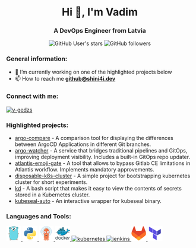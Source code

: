 <h1 align="center">Hi 👋, I'm Vadim</h1>
<h3 align="center">A DevOps Engineer from Latvia</h3>

<p align="center">
<img alt="GitHub User's stars" src="https://img.shields.io/github/stars/shini4i?style=flat-square">
<img alt="GitHub followers" src="https://img.shields.io/github/followers/shini4i?style=flat-square">
</p>

<h3 align="left">General information:</h3>

- 🔭 I’m currently working on one of the highlighted projects below
- 📫 How to reach me **github@shini4i.dev**

<h3 align="left">Connect with me:</h3>
<p align="left">
<a href="https://linkedin.com/in/v-gedzs" target="blank"><img align="center" src="https://raw.githubusercontent.com/rahuldkjain/github-profile-readme-generator/master/src/images/icons/Social/linked-in-alt.svg" alt="v-gedzs" height="30" width="40" /></a>
</p>

<h3 align="left">Highlighted projects:</h3>
<p align="left">

- [argo-compare](https://github.com/shini4i/argo-compare) - A comparison tool for displaying the differences between ArgoCD Applications in different Git branches.
- [argo-watcher](https://github.com/shini4i/argo-watcher) - A service that bridges traditional pipelines and GitOps, improving deployment visibility. Includes a built-in GitOps repo updater.
- [atlantis-emoji-gate](https://github.com/shini4i/atlantis-emoji-gate) - A tool that allows to bypass Gitlab CE limitations in Atlantis workflow. Implements mandatory approvements.
- [disposable-k8s-cluster](https://github.com/shini4i/disposable-k8s-cluster) - A simple project for bootstrapping kubernetes cluster for short experiments.
- [kd](https://github.com/shini4i/kd) - A bash script that makes it easy to view the contents of secrets stored in a Kubernetes cluster.
- [kubeseal-auto](https://github.com/shini4i/kubeseal-auto) - An interactive wrapper for kubeseal binary.
</p>

<h3 align="left">Languages and Tools:</h3>
<p align="left"> 
<a href="https://golang.org" target="_blank" rel="noreferrer"> 
<img src="https://raw.githubusercontent.com/devicons/devicon/master/icons/go/go-original.svg" alt="go" width="40" height="40"/> </a> 
<a href="https://www.python.org" target="_blank" rel="noreferrer"> 
<img src="https://raw.githubusercontent.com/devicons/devicon/master/icons/python/python-original.svg" alt="python" width="40" height="40"/> </a> 

<a href="https://argo-cd.readthedocs.io" target="_blank" rel="noreferrer"> 
<img src="https://raw.githubusercontent.com/devicons/devicon/master/icons/argocd/argocd-original.svg" alt="argocd" width="40" height="40"/> </a> 
<a href="https://www.docker.com/" target="_blank" rel="noreferrer"> 
<img src="https://raw.githubusercontent.com/devicons/devicon/master/icons/docker/docker-original-wordmark.svg" alt="docker" width="40" height="40"/>  
<a href="https://kubernetes.io" target="_blank" rel="noreferrer"> 
<img src="https://www.vectorlogo.zone/logos/kubernetes/kubernetes-icon.svg" alt="kubernetes" width="40" height="40"/> </a> 
<a href="https://www.jenkins.io" target="_blank" rel="noreferrer"> 
<img src="https://www.vectorlogo.zone/logos/jenkins/jenkins-icon.svg" alt="jenkins" width="40" height="40"/> </a>
<a href="https://docs.gitlab.com/ee/ci/" target="_blank" rel="noreferrer"> 
<img src="https://raw.githubusercontent.com/devicons/devicon/master/icons/gitlab/gitlab-original.svg" alt="gitlab" width="40" height="40"/> </a> 
<a href="https://www.terraform.io/" target="_blank" rel="noreferrer"> 
<img src="https://raw.githubusercontent.com/devicons/devicon/master/icons/terraform/terraform-original.svg" alt="terraform" width="40" height="40"/> </a>
</p>
